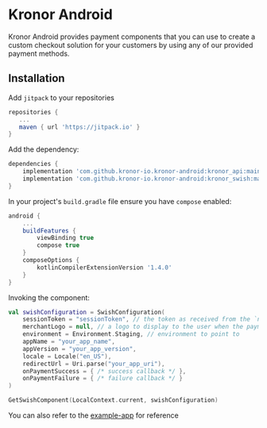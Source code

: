 # Kronor Android

Kronor Android provides payment components that you can use to create a custom checkout solution for your customers by using any of our provided payment methods.

## Installation

Add `jitpack` to your repositories

```gradle
repositories {
   ...
   maven { url 'https://jitpack.io' }
}
```

Add the dependency:

```gradle
dependencies {
    implementation 'com.github.kronor-io.kronor-android:kronor_api:main-SNAPSHOT'
    implementation 'com.github.kronor-io.kronor-android:kronor_swish:main-SNAPSHOT'
}
```

In your project's `build.gradle` file ensure you have `compose` enabled:

```gradle
android {
    ...
    buildFeatures {
        viewBinding true
        compose true
    }
    composeOptions {
        kotlinCompilerExtensionVersion '1.4.0'
    }
}
```

Invoking the component:

```kotlin
val swishConfiguration = SwishConfiguration(
    sessionToken = "sessionToken", // the token as received from the `newPaymentSession` mutation
    merchantLogo = null, // a logo to display to the user when the payment is in progress
    environment = Environment.Staging, // environment to point to
    appName = "your_app_name",
    appVersion = "your_app_version",
    locale = Locale("en_US"),
    redirectUrl = Uri.parse("your_app_uri"),
    onPaymentSuccess = { /* success callback */ },
    onPaymentFailure = { /* failure callback */ }
)

GetSwishComponent(LocalContext.current, swishConfiguration)
```

You can also refer to the [example-app](example-app) for reference
